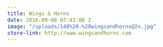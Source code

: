 ```yaml
---
title: Wings & Horns
date: 2016-09-08 07:43:00 Z
image: "/uploads/148%20-%20wingsandhorns@2x.jpg"
store-link: http://www.wingsandhorns.com
---
```



